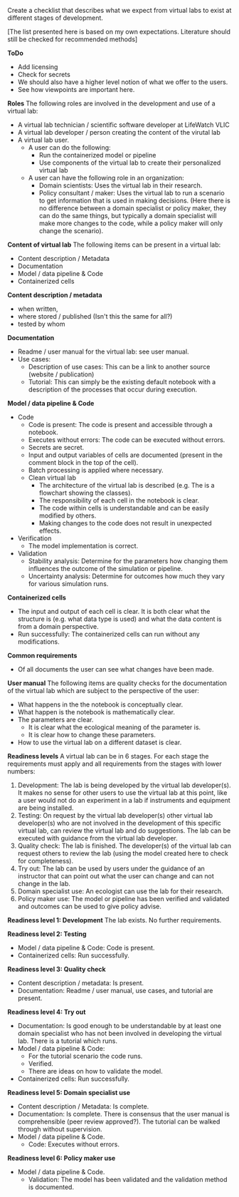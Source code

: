 Create a checklist that describes what we expect from virtual labs to exist at different stages of development.

[The list presented here is based on my own expectations. Literature should still be checked for recommended methods]

**ToDo**
- Add licensing
- Check for secrets
- We should also have a higher level notion of what we offer to the users.
- See how viewpoints are important here.

**Roles**
The following roles are involved in the development and use of a virtual lab:
- A virtual lab technician / scientific software developer at LifeWatch VLIC
- A virtual lab developer / person creating the content of the virutal lab
- A virtual lab user. 
    - A user can do the following:
        - Run the containerized model or pipeline
        - Use components of the virtual lab to create their personalized virtual lab
    - A user can have the following role in an organization:
        - Domain scientists: Uses the virtual lab in their research.
        - Policy consultant / maker: Uses the virtual lab to run a scenario to get information that is used in making decisions.
(Here there is no difference between a domain specialist or policy maker, they can do the same things, but typically a domain specialist will make more changes to the code, while a policy maker will only change the scenario).

**Content of virtual lab**
The following items can be present in a virtual lab:
- Content description / Metadata
- Documentation
- Model / data pipeline & Code
- Containerized cells

**Content description / metadata**
- when written, 
- where stored / published (Isn't this the same for all?)
- tested by whom

**Documentation**
- Readme / user manual for the virtual lab: see user manual.
- Use cases:
     - Description of use cases: This can be a link to another source (website / publication)
     - Tutorial: This can simply be the existing default notebook with a description of the processes that occur during execution.

**Model / data pipeline & Code**
- Code 
  - Code is present: The code is present and accessible through a notebook. 
  - Executes without errors: The code can be executed without errors.
  - Secrets are secret.
  - Input and output variables of cells are documented (present in the comment block in the top of the cell).
  - Batch processing is applied where necessary.
  - Clean virtual lab
    - The architecture of the virtual lab is described (e.g. The is a flowchart showing the classes).
    - The responsibility of each cell in the notebook is clear.
    - The  code within cells is understandable and can be easily modified by others.
    - Making changes to the code does not result in unexpected effects.
- Verification
    - The model implementation is correct.
- Validation
    - Stability analysis: Determine for the parameters how changing them influences the outcome of the simulation or pipeline. 
    - Uncertainty analysis: Determine for outcomes how much they vary for various simulation runs. 

**Containerized cells**
- The input and output of each cell is clear. It is both clear what the structure is (e.g. what data type is used) and what the data content is from a domain perspective. 
- Run successfully: The containerized cells can run without any modifications.

**Common requirements**
- Of all documents the user can see what changes have been made.

**User manual**
The following items are quality checks for the documentation of the virtual lab which are subject to the perspective of the user:
- What happens in the the notebook is conceptually clear.
- What happen is the notebook is mathematically clear.
- The parameters are clear.
    - It is clear what the ecological meaning of the parameter is.  
    - It is clear how to change these parameters.
- How to use the virtual lab on a different dataset is clear.

**Readiness levels**
A virtual lab can be in 6 stages. For each stage the requirements must apply and all requirements from the stages with lower numbers:

1. Development: The lab is being developed by the virtual lab developer(s). It makes no sense for other users to use the virtual lab at this point, like a user would not do an experiment in a lab if instruments and equipment are being installed.
2. Testing: On request by the virtual lab developer(s) other virtual lab developer(s) who are not involved in the development of this specific virtual lab, can review the virtual lab and do suggestions. The lab can be executed with guidance from the virtual lab developer.
3. Quality check: The lab is finished. The developer(s) of the virtual lab can request others to review the lab (using the model created here to check for completeness).
4. Try out: The lab can be used by users under the guidance of an instructor that can point out what the user can change and can not change in the lab. 
5.  Domain specialist use: An ecologist can use the lab for their research.
6. Policy maker use: The model or pipeline has been verified and validated and outcomes can be used to give policy advise.

**Readiness level 1: Development**
The lab exists. No further requirements.

**Readiness level 2: Testing**
- Model / data pipeline & Code: Code is present. 
- Containerized cells: Run successfully.

**Readiness level 3: Quality check**
- Content description / metadata: Is present.
- Documentation: Readme / user manual, use cases, and tutorial are present.

**Readiness level 4: Try out**
- Documentation: Is good enough to be understandable by at least one domain specialist who has not been involved in developing the virtual lab. There is a tutorial which runs.
- Model / data pipeline & Code: 
  - For the tutorial scenario the code runs. 
  - Verified. 
  - There are ideas on how to validate the model.
- Containerized cells: Run successfully.

**Readiness level 5: Domain specialist use**
- Content description / Metadata: Is complete.
- Documentation: Is complete. There is consensus that the user manual is comprehensible (peer review approved?). The tutorial can be walked through without supervision.
- Model / data pipeline & Code.
    - Code: Executes without errors.

**Readiness level 6: Policy maker use**
- Model / data pipeline & Code.
    - Validation: The model has been validated and the validation method is documented.